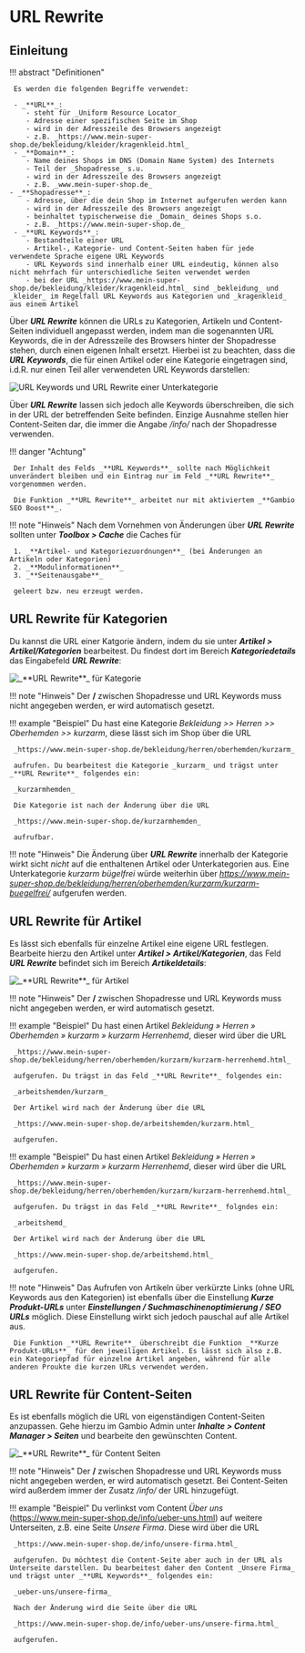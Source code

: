 # URL Rewrite

## Einleitung

!!! abstract "Definitionen"

	 Es werden die folgenden Begriffe verwendet:
	 
	 - _**URL**_: 
		- steht für _Uniform Resource Locator_ 
		- Adresse einer spezifischen Seite im Shop
		- wird in der Adresszeile des Browsers angezeigt
		- z.B. _https://www.mein-super-shop.de/bekleidung/kleider/kragenkleid.html_
	 - _**Domain**_:
		- Name deines Shops im DNS (Domain Name System) des Internets
		- Teil der _Shopadresse_ s.u.
		- wird in der Adresszeile des Browsers angezeigt
		- z.B. _www.mein-super-shop.de_
	- _**Shopadresse**_:
		- Adresse, über die dein Shop im Internet aufgerufen werden kann
		- wird in der Adresszeile des Browsers angezeigt
		- beinhaltet typischerweise die _Domain_ deines Shops s.o.
		- z.B. _https://www.mein-super-shop.de_
	 - _**URL Keywords**_:
		- Bestandteile einer URL 
		- Artikel-, Kategorie- und Content-Seiten haben für jede verwendete Sprache eigene URL Keywords
		- URL Keywords sind innerhalb einer URL eindeutig, können also nicht mehrfach für unterschiedliche Seiten verwendet werden
		- bei der URL _https://www.mein-super-shop.de/bekleidung/kleider/kragenkleid.html_ sind _bekleidung_ und _kleider_ im Regelfall URL Keywords aus Kategorien und _kragenkleid_ aus einem Artikel


Über _**URL Rewrite**_ können die URLs zu Kategorien, Artikeln und Content-Seiten individuell angepasst werden, indem man die sogenannten URL Keywords, die in der Adresszeile des Browsers hinter der Shopadresse stehen, durch einen eigenen Inhalt ersetzt. Hierbei ist zu beachten, dass die _**URL Keywords**_, die für einen Artikel oder eine Kategorie eingetragen sind, i.d.R. nur einen Teil aller verwendeten URL Keywords darstellen:

![](../../Bilder/Suchmaschinen_URLRewrite_BeispielURLKeywords.png "URL Keywords und URL Rewrite einer Unterkategorie")

Über _**URL Rewrite**_ lassen sich jedoch alle Keywords überschreiben, die sich in der URL der betreffenden Seite befinden. Einzige Ausnahme stellen hier Content-Seiten dar, die immer die Angabe _/info/_ nach der Shopadresse verwenden. 

!!! danger "Achtung"

	 Der Inhalt des Felds _**URL Keywords**_ sollte nach Möglichkeit unverändert bleiben und ein Eintrag nur im Feld _**URL Rewrite**_ vorgenommen werden.
	 
	 Die Funktion _**URL Rewrite**_ arbeitet nur mit aktiviertem _**Gambio SEO Boost**_.
	 
!!! note "Hinweis"
	 Nach dem Vornehmen von Änderungen über _**URL Rewrite**_ sollten unter _**Toolbox > Cache**_ die Caches für 
	 
	 1. _**Artikel- und Kategoriezuordnungen**_ (bei Änderungen an Artikeln oder Kategorien)
	 2. _**Modulinformationen**_
	 3. _**Seitenausgabe**_ 
	 
	 geleert bzw. neu erzeugt werden.


## URL Rewrite für Kategorien

Du kannst die URL einer Katgorie ändern, indem du sie unter _**Artikel > Artikel/Kategorien**_ bearbeitest. Du findest dort im Bereich _**Kategoriedetails**_ das Eingabefeld _**URL Rewrite**_:

![](../../Bilder/Suchmaschinen_URLRewrite_URLRewriteKategorien.png "_**URL Rewrite**_ für Kategorie")

!!! note "Hinweis"
	 Der **/** zwischen Shopadresse und URL Keywords muss nicht angegeben werden, er wird automatisch gesetzt.

!!! example "Beispiel"
	 Du hast eine Kategorie _Bekleidung >> Herren \>\> Oberhemden \>\> kurzarm_, diese lässt sich im Shop über die URL
	 
	 _https://www.mein-super-shop.de/bekleidung/herren/oberhemden/kurzarm_
	 
	 aufrufen. Du bearbeitest die Kategorie _kurzarm_ und trägst unter _**URL Rewrite**_ folgendes ein:
	 
	 _kurzarmhemden_
	 
	 Die Kategorie ist nach der Änderung über die URL
	 
	 _https://www.mein-super-shop.de/kurzarmhemden_
	 
	 aufrufbar.

!!! note "Hinweis"
	 Die Änderung über _**URL Rewrite**_ innerhalb der Kategorie wirkt sicht _nicht_ auf die enthaltenen Artikel oder Unterkategorien aus. Eine Unterkategorie _kurzarm bügelfrei_ würde weiterhin über _https://www.mein-super-shop.de/bekleidung/herren/oberhemden/kurzarm/kurzarm-buegelfrei/_ aufgerufen werden.

## URL Rewrite für Artikel

Es lässt sich ebenfalls für einzelne Artikel eine eigene URL festlegen. Bearbeite hierzu den Artikel unter _**Artikel > Artikel/Kategorien**_, das Feld _**URL Rewrite**_ befindet sich im Bereich _**Artikeldetails**_: 

![](../../Bilder/Suchmaschinen_URLRewrite_URLRewriteArtikel.png "_**URL Rewrite**_ für Artikel")

!!! note "Hinweis"
	 Der **/** zwischen Shopadresse und URL Keywords muss nicht angegeben werden, er wird automatisch gesetzt.

!!! example "Beispiel"
	 Du hast einen Artikel _Bekleidung » Herren » Oberhemden » kurzarm » kurzarm Herrenhemd_, dieser wird über die URL
	 
	 _https://www.mein-super-shop.de/bekleidung/herren/oberhemden/kurzarm/kurzarm-herrenhemd.html_
	 
	 aufgerufen. Du trägst in das Feld _**URL Rewrite**_ folgendes ein:
	 
	 _arbeitshemden/kurzarm_
	 
	 Der Artikel wird nach der Änderung über die URL 
	 
	 _https://www.mein-super-shop.de/arbeitshemden/kurzarm.html_
	 
	 aufgerufen.

!!! example "Beispiel"
	 Du hast einen Artikel _Bekleidung » Herren » Oberhemden » kurzarm » kurzarm Herrenhemd_, dieser wird über die URL
	 
	 _https://www.mein-super-shop.de/bekleidung/herren/oberhemden/kurzarm/kurzarm-herrenhemd.html_
	 
	 aufgerufen. Du trägst in das Feld _**URL Rewrite**_ folgndes ein:
	 
	 _arbeitshemd_
	 
	 Der Artikel wird nach der Änderung über die URL 
	 
	 _https://www.mein-super-shop.de/arbeitshemd.html_
	 
	 aufgerufen.


!!! note "Hinweis"
	 Das Aufrufen von Artikeln über verkürzte Links (ohne URL Keywords aus den Kategorien) ist ebenfalls über die Einstellung _**Kurze Produkt-URLs**_ unter _**Einstellungen / Suchmaschinenoptimierung / SEO URLs**_ möglich. Diese Einstellung wirkt sich jedoch pauschal auf alle Artikel aus.
	 
	 Die Funktion _**URL Rewrite**_ überschreibt die Funktion _**Kurze Produkt-URLs**_ für den jeweiligen Artikel. Es lässt sich also z.B. ein Kategoriepfad für einzelne Artikel angeben, während für alle anderen Proukte die kurzen URLs verwendet werden.

## URL Rewrite für Content-Seiten

Es ist ebenfalls möglich die URL von eigenständigen Content-Seiten anzupassen. Gehe hierzu im Gambio Admin unter _**Inhalte > Content Manager > Seiten**_ und bearbeite den gewünschten Content. 

![](../../Bilder/Suchmaschinen_URLRewrite_URLRewriteContentSeiten.png "_**URL Rewrite**_ für Content Seiten")

!!! note "Hinweis"
	 Der **/** zwischen Shopadresse und URL Keywords muss nicht angegeben werden, er wird automatisch gesetzt. Bei Content-Seiten wird außerdem immer der Zusatz _/info/_ der URL hinzugefügt.
	 
!!! example "Beispiel"
	 Du verlinkst vom Content _Über uns_ (https://www.mein-super-shop.de/info/ueber-uns.html) auf weitere Unterseiten, z.B. eine Seite _Unsere Firma_. Diese wird über die URL
	 
	 _https://www.mein-super-shop.de/info/unsere-firma.html_
	 
	 aufgerufen. Du möchtest die Content-Seite aber auch in der URL als Unterseite darstellen. Du bearbeitest daher den Content _Unsere Firma_ und trägst unter _**URL Keywords**_ folgendes ein:
	 
	 _ueber-uns/unsere-firma_
	 
	 Nach der Änderung wird die Seite über die URL
	 
	 _https://www.mein-super-shop.de/info/ueber-uns/unsere-firma.html_
	 
	 aufgerufen.
